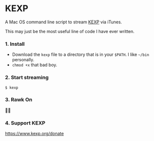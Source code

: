 # KEXP

A Mac OS command line script to stream [KEXP](https://www.kexp.org) via iTunes.

This may just be the most useful line of code I have ever written.

### 1. Install

* Download the `kexp` file to a directory that is in your `$PATH`. I like `~/bin` personally.
* `chmod +x` that bad boy.

### 2. Start streaming

`$ kexp`

### 3. Rawk On 

🤟🏼

### 4. Support KEXP

https://www.kexp.org/donate
